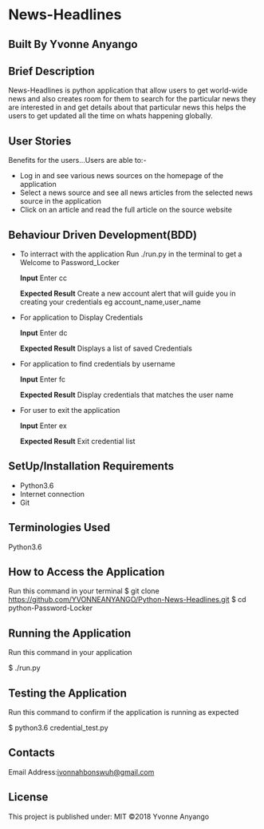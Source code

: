 # News-Headlines

## Built By Yvonne Anyango

## Brief Description

News-Headlines is python application that allow users to get world-wide news and also creates room for them to search for the particular news they are interested in and get details about that particular news this helps the users to get updated all the time on whats happening globally.

## User Stories

Benefits for the users...Users are able to:-
 * Log in and see various news sources on the homepage of the application
 * Select a news source and see all news articles from the selected news source in the application
 * Click on an article and read the full article on the source website

 ## Behaviour Driven Development(BDD)
 
* To interract with the application Run ./run.py in the terminal to get a Welcome to Password_Locker

  **Input** Enter cc
  
  **Expected Result** Create a new account alert that will guide you in creating your credentials eg account_name,user_name

* For application to Display Credentials

  **Input** Enter dc
  
  **Expected Result** Displays a list of saved Credentials

* For application to find credentials by username

  **Input** Enter fc
  
  **Expected Result** Display credentials that matches the user name

* For user to exit the application

  **Input** Enter ex 
  
  **Expected Result** Exit credential list


## SetUp/Installation Requirements

 * Python3.6
 * Internet connection
 * Git

## Terminologies Used

Python3.6

## How to Access the Application

Run this command in your terminal
$ git clone https://github.com/YVONNEANYANGO/Python-News-Headlines.git
$ cd python-Password-Locker

## Running the Application

Run this command in your application

$ ./run.py

## Testing the Application

Run this command to confirm if the application is running as expected

$ python3.6 credential_test.py

## Contacts

Email Address:ivonnahbonswuh@gmail.com

## License

This project is published under:
MIT ©2018 Yvonne Anyango
